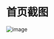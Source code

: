 # 首页截图
![image](https://github.com/Hello9yi/RedTeamOnePackageService/assets/145090968/46026492-4535-4253-a7d7-2b9fcd1e3a76)
